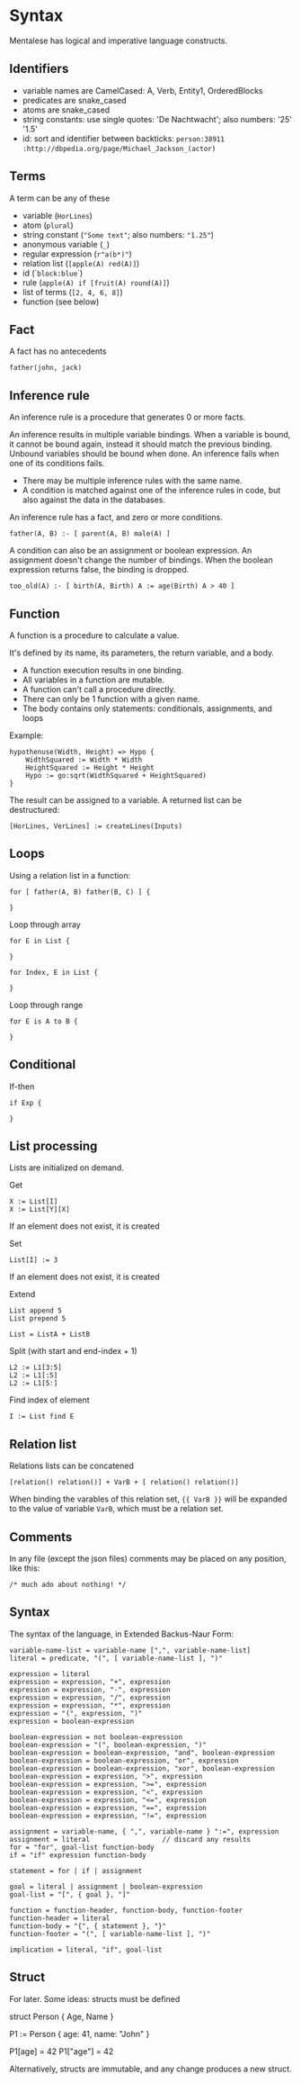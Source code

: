 # Syntax

Mentalese has logical and imperative language constructs.

## Identifiers

* variable names are CamelCased: A, Verb, Entity1, OrderedBlocks
* predicates are snake_cased
* atoms are snake_cased
* string constants: use single quotes: 'De Nachtwacht'; also numbers: '25' '1.5'
* id: sort and identifier between backticks: `person:38911` `:http://dbpedia.org/page/Michael_Jackson_(actor)`

 ## Terms

 A term can be any of these

* variable (`HorLines`)
* atom (`plural`)
* string constant (`"Some text"`; also numbers: `"1.25"`)
* anonymous variable (`_`)
* regular expression (`r"a(b*)"`)
* relation list (`[apple(A) red(A)]`)
* id (&#96;`block:blue`&#96;)
* rule (`apple(A) if [fruit(A) round(A)]`)
* list of terms (`[2, 4, 6, 8]`)
* function (see below)

## Fact

A fact has no antecedents

    father(john, jack)

## Inference rule

An inference rule is a procedure that generates 0 or more facts.

An inference results in multiple variable bindings. When a variable is bound, it cannot be bound again, instead it should match the previous binding. Unbound variables should be bound when done. An inference fails when one of its conditions fails.

* There may be multiple inference rules with the same name.
* A condition is matched against one of the inference rules in code, but also against the data in the databases.

An inference rule has a fact, and zero or more conditions.

    father(A, B) :- [ parent(A, B) male(A) ]

A condition can also be an assignment or boolean expression. An assignment doesn't change the number of bindings. When the boolean expression returns false, the binding is dropped.

    too_old(A) :- [ birth(A, Birth) A := age(Birth) A > 40 ]

## Function

A function is a procedure to calculate a value.

It's defined by its name, its parameters, the return variable, and a body.

* A function execution results in one binding.
* All variables in a function are mutable.
* A function can't call a procedure directly.
* There can only be 1 function with a given name.
* The body contains only statements: conditionals, assignments, and loops

Example:

    hypothenuse(Width, Height) => Hypo {
        WidthSquared := Width * Width
        HeightSquared := Height * Height
        Hypo := go:sqrt(WidthSquared + HeightSquared)
    }

The result can be assigned to a variable. A returned list can be destructured:

    [HorLines, VerLines] := createLines(Inputs)

## Loops

Using a relation list in a function:

    for [ father(A, B) father(B, C) ] {

    }

Loop through array

    for E in List {

    }

    for Index, E in List {

    }

Loop through range

    for E is A to B {

    }

## Conditional

If-then

    if Exp {

    }

## List processing

Lists are initialized on demand.

Get

    X := List[I]
    X := List[Y][X]

If an element does not exist, it is created

Set

    List[I] := 3

If an element does not exist, it is created

Extend

    List append 5
    List prepend 5

    List = ListA + ListB

Split (with start and end-index + 1)

    L2 := L1[3:5]
    L2 := L1[:5]
    L2 := L1[5:]

Find index of element

    I := List find E

## Relation list

Relations lists can be concatened

    [relation() relation()] + VarB + [ relation() relation()]

When binding the varables of this relation set, `{{ VarB }}` will be expanded to the value of variable `VarB`, which must be a relation set.

## Comments

 In any file (except the json files) comments may be placed on any position, like this:

    /* much ado about nothing! */

## Syntax

The syntax of the language, in Extended Backus-Naur Form:

    variable-name-list = variable-name [",", variable-name-list]
    literal = predicate, "(", [ variable-name-list ], ")"

    expression = literal
    expression = expression, "+", expression
    expression = expression, "-", expression
    expression = expression, "/", expression
    expression = expression, "*", expression
    expression = "(", expression, ")"
    expression = boolean-expression

    boolean-expression = not boolean-expression
    boolean-expression = "(", boolean-expression, ")"
    boolean-expression = boolean-expression, "and", boolean-expression
    boolean-expression = boolean-expression, "or", expression
    boolean-expression = boolean-expression, "xor", boolean-expression
    boolean-expression = expression, ">", expression
    boolean-expression = expression, ">=", expression
    boolean-expression = expression, "<", expression
    boolean-expression = expression, "<=", expression
    boolean-expression = expression, "==", expression
    boolean-expression = expression, "!=", expression

    assignment = variable-name, { ",", variable-name } ":=", expression
    assignment = literal                  // discard any results
    for = "for", goal-list function-body
    if = "if" expression function-body

    statement = for | if | assignment

    goal = literal | assignment | boolean-expression
    goal-list = "[", { goal }, "]"

    function = function-header, function-body, function-footer
    function-header = literal
    function-body = "{", { statement }, "}"
    function-footer = "(", [ variable-name-list ], ")"

    implication = literal, "if", goal-list

## Struct

For later. Some ideas: structs must be defined

struct Person {
    Age,
    Name
}

P1 := Person {
    age: 41,
    name: "John"
}

P1[age] = 42
P1["age"] = 42

Alternatively, structs are immutable, and any change produces a new struct.
